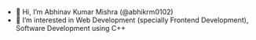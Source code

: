 - 👋 Hi, I’m Abhinav Kumar Mishra (@abhikrm0102)
- 👀 I’m interested in Web Development (specially Frontend Development), Software Development using C++

<!---
abhikrm0102/abhikrm0102 is a ✨ special ✨ repository because its `README.md` (this file) appears on your GitHub profile.
You can click the Preview link to take a look at your changes.
--->
